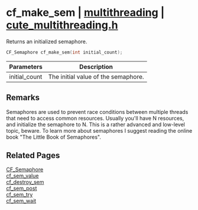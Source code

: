 # cf_make_sem | [multithreading](https://github.com/RandyGaul/cute_framework/blob/master/docs/multithreading_readme.md) | [cute_multithreading.h](https://github.com/RandyGaul/cute_framework/blob/master/include/cute_multithreading.h)

Returns an initialized semaphore.

```cpp
CF_Semaphore cf_make_sem(int initial_count);
```

Parameters | Description
--- | ---
initial_count | The initial value of the semaphore.

## Remarks

Semaphores are used to prevent race conditions between multiple threads that need to access
common resources. Usually you'll have N resources, and initialize the semaphore to N. This is
a rather advanced and low-level topic, beware. To learn more about semaphores I suggest reading
the online book "The Little Book of Semaphores".

## Related Pages

[CF_Semaphore](https://github.com/RandyGaul/cute_framework/blob/master/docs/multithreading/cf_semaphore.md)  
[cf_sem_value](https://github.com/RandyGaul/cute_framework/blob/master/docs/multithreading/cf_sem_value.md)  
[cf_destroy_sem](https://github.com/RandyGaul/cute_framework/blob/master/docs/multithreading/cf_destroy_sem.md)  
[cf_sem_post](https://github.com/RandyGaul/cute_framework/blob/master/docs/multithreading/cf_sem_post.md)  
[cf_sem_try](https://github.com/RandyGaul/cute_framework/blob/master/docs/multithreading/cf_sem_try.md)  
[cf_sem_wait](https://github.com/RandyGaul/cute_framework/blob/master/docs/multithreading/cf_sem_wait.md)  
